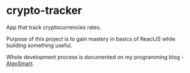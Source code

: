 # crypto-tracker
App that track cryptocurrencies rates. 

Purpose of this project is to gain mastery in basics of ReactJS while building something useful.

Whole development process is documented on my programming blog - [AlgoSmart](http://www.algosmart.pl/category/pierwszy-projekt-w-reactjs/ "AlgoSmart - Pierwszy projekt w ReactJS").


